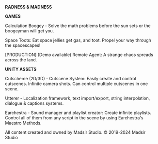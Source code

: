 **RADNESS & MADNESS**

**GAMES**

Calculation Boogey - Solve the math problems before the sun sets or the boogeyman will get you.

Space Toots: Eat space jellies get gas, and toot. Propel your way through the spacescapes!


[PRODUCTION] (Demo available) Remote Agent: A strange chaos spreads across the land.


**UNITY ASSETS**

Cutscheme (2D/3D) - Cutscene System: Easily create and control cutscenes. Infinite camera shots. Can control multiple cutscenes in one scene. 

Utterer - Localization framework, text import/export, string interpolation, dialogue & captions systems.

Earchestra - Sound manager and playlist creator: Create infinite playlists. Control all of them from any script in the scene by using Earchestra's Maestro Methods.

All content created and owned by Madsir Studio.
© 2019-2024 Madsir Studio
